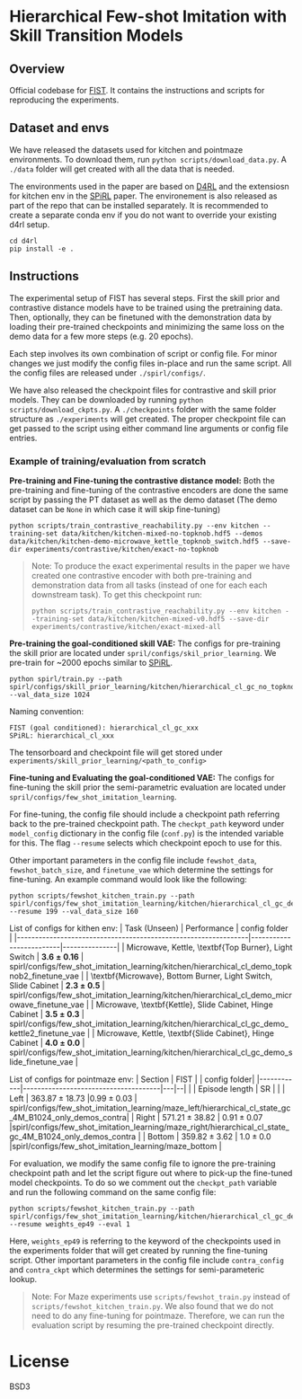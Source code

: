 # Hierarchical Few-shot Imitation with Skill Transition Models

## Overview
Official codebase for [FIST](https://arxiv.org/abs/2107.08981). It contains the instructions and scripts for reproducing the experiments. 

## Dataset and envs
We have released the datasets used for kitchen and pointmaze environments. To download them, run `python scripts/download_data.py`. A `./data` folder will get created with all the data that is needed. 

The environments used in the paper are based on [D4RL](https://github.com/rail-berkeley/d4rl) and the extensiosn for kitchen env in the [SPiRL](https://github.com/clvrai/spirl) paper. The environement is also released as part of the repo that can be installed separately. It is recommended to create a separate conda env if you do not want to override your existing d4rl setup.

```
cd d4rl
pip install -e .
```

## Instructions
The experimental setup of FIST has several steps. First the skill prior and contrastive distance models have to be trained using the pretraining data. Then, optionally, they can be finetuned with the demonstration data by loading their pre-trained checkpoints and minimizing the same loss on the demo data for a few more steps (e.g. 20 epochs). 

Each step involves its own combination of script or config file. For minor changes we just modify the config files in-place and run the same script. All the config files are released under `./spirl/configs/`. 

We have also released the checkpoint files for contrastive and skill prior models. They can be downloaded by running `python scripts/download_ckpts.py`. A `./checkpoints` folder with the same folder structure as `./experiments` will get created. The proper checkpoint file can get passed to the script using either command line arguments or config file entries. 

### Example of training/evaluation from scratch


**Pre-training and Fine-tuning the contrastive distance model:** Both the pre-training and fine-tuning of the contrastive encoders are done the same script by passing the PT dataset as well as the demo dataset (The demo dataset can be `None` in which case it will skip fine-tuning) 

```
python scripts/train_contrastive_reachability.py --env kitchen --training-set data/kitchen/kitchen-mixed-no-topknob.hdf5 --demos data/kitchen/kitchen-demo-microwave_kettle_topknob_switch.hdf5 --save-dir experiments/contrastive/kitchen/exact-no-topknob
```

> Note: To produce the exact experimental results in the paper we have created one contrastive encoder with both pre-training and demonstration data from all tasks (instead of one for each each downstream task). To get this checkpoint run:
> ```
> python scripts/train_contrastive_reachability.py --env kitchen --training-set data/kitchen/kitchen-mixed-v0.hdf5 --save-dir experiments/contrastive/kitchen/exact-mixed-all
> ```


**Pre-training the goal-conditioned skill VAE:** The configs for pre-training the skill prior are located under `spril/configs/skil_prior_learning`. We pre-train for ~2000 epochs similar to [SPiRL](https://github.com/clvrai/spirl/blob/581db4030989145c32bf0390cd9a1aec0f9cd0dd/spirl/configs/skill_prior_learning/kitchen/hierarchical_cl/conf.py#L16).

```
python spirl/train.py --path spirl/configs/skill_prior_learning/kitchen/hierarchical_cl_gc_no_topknob --val_data_size 1024

```

Naming convention:

```
FIST (goal conditioned): hierarchical_cl_gc_xxx
SPiRL: hierarchical_cl_xxx
```

The tensorboard and checkpoint file will get stored under `experiments/skill_prior_learning/<path_to_config>`

**Fine-tuning and Evaluating the goal-conditioned VAE:**
The configs for fine-tuning the skill prior the semi-parametric evaluation are located under `spril/configs/few_shot_imitation_learning`. 

For fine-tuning, the config file should include a checkpoint path referring back to the pre-trained checkpoint path. The `checkpt_path` keyword under `model_config` dictionary in the config file (`conf.py`) is the intended variable for this. The flag `--resume` selects which checkpoint epoch to use for this. 

Other important parameters in the config file include `fewshot_data`,  `fewshot_batch_size`, and `finetune_vae` which determine the settings for fine-tuning. An example command would look like the following:

```
python scripts/fewshot_kitchen_train.py --path spirl/configs/few_shot_imitation_learning/kitchen/hierarchical_cl_gc_demo_topknob2_finetune_vae/ --resume 199 --val_data_size 160
```


List of configs for kithen env:
| Task (Unseen)                                                  | Performance          | config folder |
|----------------------------------------------------------------|-------------------------|---------------|
| Microwave, Kettle, \textbf{Top Burner}, Light Switch           | $\mathbf{3.6 \pm 0.16}$ | spirl/configs/few_shot_imitation_learning/kitchen/hierarchical_cl_demo_topknob2_finetune_vae |
| \textbf{Microwave}, Bottom Burner, Light Switch, Slide Cabinet | $\mathbf{2.3 \pm 0.5}$  | spirl/configs/few_shot_imitation_learning/kitchen/hierarchical_cl_demo_microwave_finetune_vae |
| Microwave, \textbf{Kettle}, Slide Cabinet, Hinge Cabinet       | $\mathbf{3.5 \pm 0.3}$  | spirl/configs/few_shot_imitation_learning/kitchen/hierarchical_cl_gc_demo_kettle2_finetune_vae |
| Microwave, Kettle, \textbf{Slide Cabinet}, Hinge Cabinet       | $\mathbf{4.0 \pm 0.0}$  | spirl/configs/few_shot_imitation_learning/kitchen/hierarchical_cl_gc_demo_slide_finetune_vae |


List of configs for pointmaze env:
| Section | FIST                  | | config folder|
|------------|--------------------------------------|---|--|
|             | Episode length | SR | |
| Left     | $363.87 \pm 18.73$ |$0.99 \pm 0.03$  | spirl/configs/few_shot_imitation_learning/maze_left/hierarchical_cl_state_gc_4M_B1024_only_demos_contra|
| Right    | $571.21 \pm 38.82$ | $0.91 \pm 0.07$ |spirl/configs/few_shot_imitation_learning/maze_right/hierarchical_cl_state_gc_4M_B1024_only_demos_contra |
| Bottom | $359.82 \pm 3.62$ | $1.0 \pm 0.0$      |spirl/configs/few_shot_imitation_learning/maze_bottom | 


For evaluation, we modify the same config file to ignore the pre-training checkpoint path and let the script figure out where to pick-up the fine-tuned model checkpoints. To do so we comment out the `checkpt_path` variable and run the following command on the same config file:

```
python scripts/fewshot_kitchen_train.py --path spirl/configs/few_shot_imitation_learning/kitchen/hierarchical_cl_gc_demo_topknob2_finetune_vae/ --resume weights_ep49 --eval 1
```

Here, `weights_ep49` is referring to the keyword of the checkpoints used in the experiments folder that will get created by running the fine-tuning script. Other important parameters in the config file include `contra_config` and `contra_ckpt` which determines the settings for semi-parameteric lookup. 


> Note: For Maze experiments use `scripts/fewshot_train.py` instead of `scripts/fewshot_kitchen_train.py`. We also found that we do not need to do any fine-tuning for pointmaze. Therefore, we can run the evaluation script by resuming the pre-trained checkpoint directly.

# License 
BSD3


